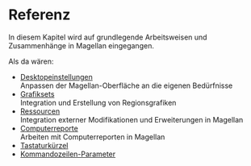 # Referenz

In diesem Kapitel wird auf grundlegende Arbeitsweisen und Zusammenhänge in Magellan eingegangen.

Als da wären:

* [Desktopeinstellungen](./desktop)<br/>Anpassen der Magellan-Oberfläche an die eigenen Bedürfnisse
* [Grafiksets](./graphicsets)<br/>Integration und Erstellung von Regionsgrafiken
* [Ressourcen](./resources)<br/>Integration externer Modifikationen und Erweiterungen in Magellan
* [Computerreporte](./cr)<br/>Arbeiten mit Computerreporten in Magellan
* [Tastaturkürzel](./shortcuts)<br/>
* [Kommandozeilen-Parameter](./commandline)<br/>

